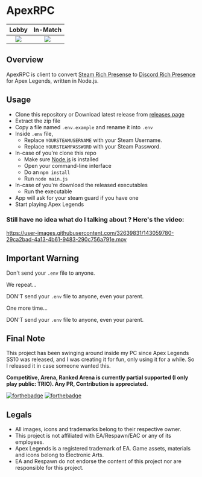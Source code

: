 # ApexRPC

Lobby            |  In-Match
:-------------------------:|:-------------------------:
![](https://user-images.githubusercontent.com/32639831/143062717-b1a8debc-d661-4baa-99d7-320571dd7fef.png)  |  ![](https://user-images.githubusercontent.com/32639831/143062754-fe1106da-a5a0-4393-b336-5b77b74f87cc.png)

## Overview

ApexRPC is client to convert [Steam Rich Presense](https://partner.steamgames.com/doc/features/enhancedrichpresence) to [Discord Rich Presence](https://discord.com/rich-presence) for Apex Legends, written in Node.js.

## Usage

- Clone this repository or Download latest release from [releases page](https://github.com/Holfz/ApexRPC/releases)
- Extract the zip file
- Copy a file named `.env.example` and rename it into `.env`
- Inside `.env` file,
   - Replace `YOURSTEAMUSERNAME` with your Steam Username.
   - Replace `YOURSTEAMPASSWORD` with your Steam Password. 
- In-case of you're clone this repo
   - Make sure [Node.js](https://nodejs.org/en/) is installed
   - Open your command-line interface
   - Do an `npm install`
   - Run `node main.js`
- In-case of you're download the released executables
   - Run the executable
- App will ask for your steam guard if you have one
- Start playing Apex Legends

### Still have no idea what do I talking about ? Here's the video:

https://user-images.githubusercontent.com/32639831/143059780-29ca2bad-4a13-4b61-9483-290c756a791e.mov

## Important Warning

Don't send your `.env` file to anyone.

We repeat...

DON'T send your `.env` file to anyone, even your parent.

One more time...

DON'T send your `.env` file to anyone, even your parent.

## Final Note

This project has been swinging around inside my PC since Apex Legends SS10 was released, and I was creating it for fun, only using it for a while. So I released it in case someone wanted this.

**Competitive, Arena, Ranked Arena is currently partial supported (I only play public: TRIO). Any PR, Contribution is appreciated.**

[![forthebadge](https://forthebadge.com/images/badges/built-with-love.svg)](https://forthebadge.com) [![forthebadge](https://forthebadge.com/images/badges/made-with-javascript.svg)](https://forthebadge.com)

## Legals
- All images, icons and trademarks belong to their respective owner.
- This project is not affiliated with EA/Respawn/EAC or any of its employees.
- Apex Legends is a registered trademark of EA. Game assets, materials and icons belong to Electronic Arts.
- EA and Respawn do not endorse the content of this project nor are responsible for this project.
